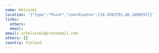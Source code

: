 ```yaml
---
name: Helsinki
location: '{"type":"Point","coordinates":[24.9383791,60.1698557]}'
links:
  others: 
  email: 
email: xrhelsinki@protonmail.com
others: []
country: Finland
---
```

